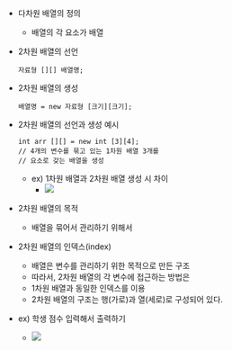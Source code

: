 
- 다차원 배열의 정의
	- 배열의 각 요소가 배열

- 2차원 배열의 선언
	~~~
	자료형 [][] 배열명;
	~~~

- 2차원 배열의 생성
	~~~
	배열명 = new 자료형 [크기][크기];
	~~~

- 2차원 배열의 선언과 생성 예시
	~~~
	int arr [][] = new int [3][4];
	// 4개의 변수를 묶고 있는 1차원 배열 3개를
	// 요소로 갖는 배열을 생성
	~~~
	- ex) 1차원 배열과 2차원 배열 생성 시 차이
		- ![](https://i.imgur.com/1DwCe5t.png)


- 2차원 배열의 목적
	- 배열을 묶어서 관리하기 위해서

- 2차원 배열의 인덱스(index)
	- 배열은 변수를 관리하기 위한 목적으로 만든 구조
	- 따라서, 2차원 배열의 각 변수에 접근하는 방법은 
	- 1차원 배열과 동일한 인덱스를 이용
	- 2차원 배열의 구조는 행(가로)과 열(세로)로 구성되어 있다.

- ex) 학생 점수 입력해서 출력하기
	- ![](https://i.imgur.com/QgUbP6S.jpg)


